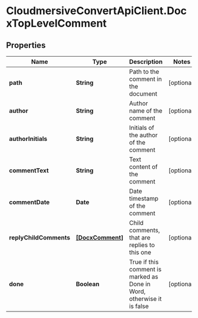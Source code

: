 # CloudmersiveConvertApiClient.DocxTopLevelComment

## Properties
Name | Type | Description | Notes
------------ | ------------- | ------------- | -------------
**path** | **String** | Path to the comment in the document | [optional] 
**author** | **String** | Author name of the comment | [optional] 
**authorInitials** | **String** | Initials of the author of the comment | [optional] 
**commentText** | **String** | Text content of the comment | [optional] 
**commentDate** | **Date** | Date timestamp of the comment | [optional] 
**replyChildComments** | [**[DocxComment]**](DocxComment.md) | Child comments, that are replies to this one | [optional] 
**done** | **Boolean** | True if this comment is marked as Done in Word, otherwise it is false | [optional] 



